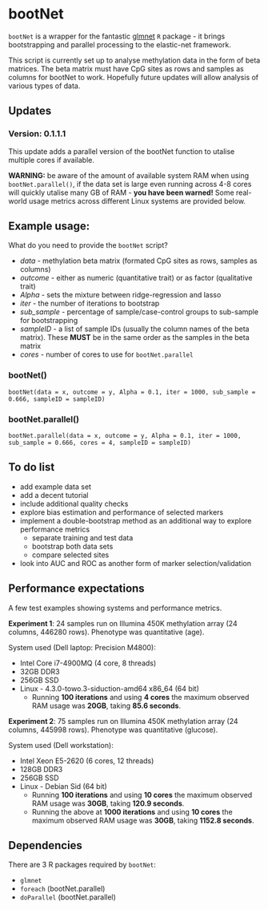# bootNet

`bootNet` is a wrapper for the fantastic [glmnet](https://cran.r-project.org/web/packages/glmnet/index.html) `R` package - it brings bootstrapping and parallel processing to the elastic-net framework.

This script is currently set up to analyse methylation data in the form of beta matrices. The beta matrix must have CpG sites as rows and samples as columns for bootNet to work. Hopefully future updates will allow analysis of various types of data.

## Updates

### Version: 0.1.1.1

This update adds a parallel version of the bootNet function to utalise multiple cores if available.

**WARNING:** be aware of the amount of available system RAM when using `bootNet.parallel()`, if the data set is large even running across 4-8 cores will quickly utalise many GB of RAM - **you have been warned!**  Some real-world usage metrics across different Linux systems are provided below.

## Example usage:

What do you need to provide the `bootNet` script?

  - *data* - methylation beta matrix (formated CpG sites as rows, samples as columns)
  - *outcome* - either as numeric (quantitative trait) or as factor (qualitative trait)
  - *Alpha* - sets the mixture between ridge-regression and lasso
  - *iter* - the number of iterations to bootstrap
  - *sub_sample* - percentage of sample/case-control groups to sub-sample for bootstrapping
  - *sampleID* - a list of sample IDs (usually the column names of the beta matrix). These **MUST** be in the same order as the samples in the beta matrix
  - *cores* - number of cores to use for `bootNet.parallel`

### bootNet()
`bootNet(data = x, outcome = y, Alpha = 0.1, iter = 1000, sub_sample = 0.666, sampleID = sampleID)`

### bootNet.parallel()
`bootNet.parallel(data = x, outcome = y, Alpha = 0.1, iter = 1000, sub_sample = 0.666, cores = 4, sampleID = sampleID)`

## To do list

  - add example data set
  - add a decent tutorial
  - include additional quality checks
  - explore bias estimation and performance of selected markers
  - implement a double-bootstrap method as an additional way to explore performance metrics
    + separate training and test data
    + bootstrap both data sets
    + compare selected sites
  - look into AUC and ROC as another form of marker selection/validation  

## Performance expectations

A few test examples showing systems and performance metrics.

**Experiment 1**: 24 samples run on Illumina 450K methylation array (24 columns, 446280 rows). Phenotype was quantitative (age).

System used (Dell laptop: Precision M4800):

  - Intel Core i7-4900MQ (4 core, 8 threads)
  - 32GB DDR3
  - 256GB SSD
  - Linux - 4.3.0-towo.3-siduction-amd64 x86_64 (64 bit)
    + Running **100 iterations** and using **4 cores** the maximum observed RAM usage was **20GB**, taking **85.6 seconds**. 

**Experiment 2**: 75 samples run on Illumina 450K methylation array (24 columns, 445998 rows). Phenotype was quantitative (glucose).

System used (Dell workstation):

  - Intel Xeon E5-2620 (6 cores, 12 threads)
  - 128GB DDR3
  - 256GB SSD
  - Linux - Debian Sid (64 bit)
    + Running **100 iterations** and using **10 cores** the maximum observed RAM usage was **30GB**, taking **120.9 seconds**.  
    + Running the above at **1000 iterations** and using **10 cores** the maximum observed RAM usage was **30GB**, taking **1152.8 seconds**. 

## Dependencies 

There are 3 R packages required by `bootNet`:

  - `glmnet`
  - `foreach` (bootNet.parallel)
  - `doParallel` (bootNet.parallel)